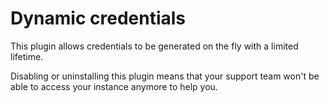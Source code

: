 # Dynamic credentials

This plugin allows credentials to be generated on the fly with a limited lifetime.

Disabling or uninstalling this plugin means that your support team won't be able to access your instance anymore to help
you.